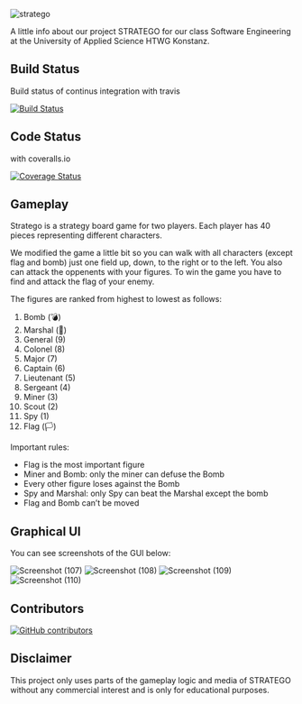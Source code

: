 ![stratego](https://user-images.githubusercontent.com/64639703/87684761-e9c68980-c782-11ea-91d6-d04b58b7a369.png)


A little info about our project STRATEGO for our class Software Engineering at the University of Applied Science HTWG Konstanz.

## Build Status

Build status of continus integration with travis

[![Build Status](https://travis-ci.com/saschaivan/Stratego-SA.svg?branch=main)](https://travis-ci.com/github/saschaivan/Stratego-SA)

## Code Status

with coveralls.io

[![Coverage Status](https://coveralls.io/repos/github/BenjaminMannsdoerfer/Stratego/badge.svg?branch=master)](https://coveralls.io/github/BenjaminMannsdoerfer/Stratego?branch=master)


## Gameplay

Stratego is a strategy board game for two players. Each player has 40 pieces representing different characters.

We modified the game a little bit so you can walk with all characters (except flag and bomb) just one field up, down, to the right or to the left.
You also can attack the oppenents with your figures. To win the game you have to find and attack the flag of your enemy.

The figures are ranked from highest to lowest as follows:

1.  Bomb        (💣)
2.  Marshal     (💂)
3.  General     (9)
4.  Colonel     (8)
5.  Major       (7)
6.  Captain     (6)
7.  Lieutenant  (5)
8.  Sergeant    (4)
9.  Miner       (3)
10. Scout       (2)
11. Spy         (1)
12. Flag        (🏳️)

Important rules:

- Flag is the most important figure
- Miner and Bomb: only the miner can defuse the Bomb
- Every other figure loses against the Bomb
- Spy and Marshal: only Spy can beat the Marshal except the bomb
- Flag and Bomb can’t be moved


## Graphical UI

You can see screenshots of the GUI below:

![Screenshot (107)](https://user-images.githubusercontent.com/64639703/95326955-ac662980-08a3-11eb-8fe8-4fe526de1c18.png)
![Screenshot (108)](https://user-images.githubusercontent.com/64639703/95326958-ad975680-08a3-11eb-975b-4d5df879dbda.png)
![Screenshot (109)](https://user-images.githubusercontent.com/64639703/95326960-ad975680-08a3-11eb-85be-b9866d650317.png)
![Screenshot (110)](https://user-images.githubusercontent.com/64639703/95326961-ae2fed00-08a3-11eb-9630-75c53012e80e.png)


## Contributors

[![GitHub contributors](https://img.shields.io/github/contributors/Naereen/StrapDown.js.svg)](https://github.com/BenjaminMannsdoerfer/Stratego/graphs/contributors)

## Disclaimer

This project only uses parts of the gameplay logic and media of STRATEGO without any commercial interest and is only for educational purposes.


